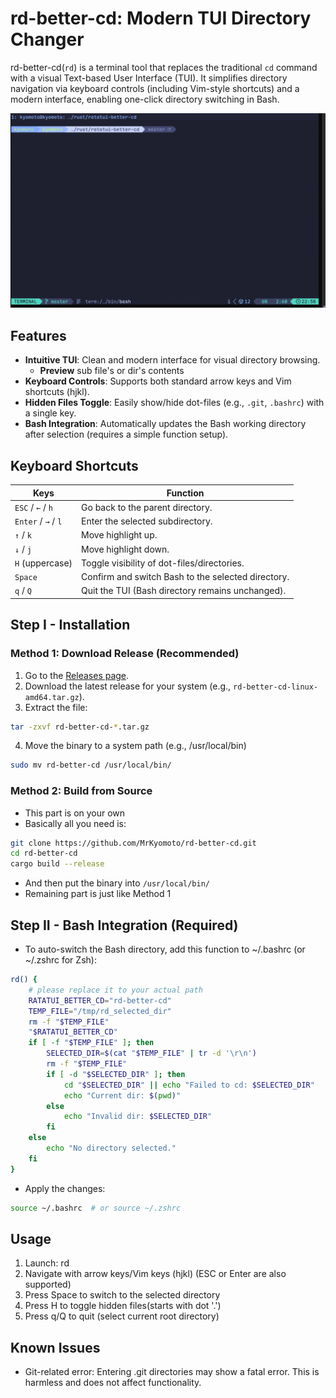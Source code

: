 # rd-better-cd: Modern TUI Directory Changer
rd-better-cd(`rd`) is a terminal tool that replaces the traditional `cd` command with a visual Text-based User Interface (TUI). It simplifies directory navigation via keyboard controls (including Vim-style shortcuts) and a modern interface, enabling one-click directory switching in Bash.


![showcase](/assets/showcase.gif)
## Features
- **Intuitive TUI**: Clean and modern interface for visual directory browsing.
  - **Preview** sub file's or dir's contents
- **Keyboard Controls**: Supports both standard arrow keys and Vim shortcuts (hjkl).
- **Hidden Files Toggle**: Easily show/hide dot-files (e.g., `.git`, `.bashrc`) with a single key.
- **Bash Integration**: Automatically updates the Bash working directory after selection (requires a simple function setup).


## Keyboard Shortcuts
| Keys              | Function                                 |
|-------------------|------------------------------------------|
| `ESC` / `←` / `h` | Go back to the parent directory.         |
| `Enter` / `→` / `l` | Enter the selected subdirectory.        |
| `↑` / `k`         | Move highlight up.                       |
| `↓` / `j`         | Move highlight down.                     |
| `H` (uppercase)   | Toggle visibility of dot-files/directories. |
| `Space`           | Confirm and switch Bash to the selected directory. |
| `q` / `Q`         | Quit the TUI (Bash directory remains unchanged). |


## Step I - Installation

### Method 1: Download Release (Recommended)
1. Go to the [Releases page](https://github.com/MrKyomoto/rd-better-cd/releases).
2. Download the latest release for your system (e.g., `rd-better-cd-linux-amd64.tar.gz`).
3. Extract the file:
```bash
tar -zxvf rd-better-cd-*.tar.gz
```
4. Move the binary to a system path (e.g., /usr/local/bin)
```bash
sudo mv rd-better-cd /usr/local/bin/
```

### Method 2: Build from Source
- This part is on your own
- Basically all you need is:
```bash
git clone https://github.com/MrKyomoto/rd-better-cd.git
cd rd-better-cd
cargo build --release
```
- And then put the binary into `/usr/local/bin/`
- Remaining part is just like Method 1

## Step II - Bash Integration (Required)
- To auto-switch the Bash directory, add this function to ~/.bashrc (or ~/.zshrc for Zsh):
```bash
rd() {
    # please replace it to your actual path
    RATATUI_BETTER_CD="rd-better-cd"
    TEMP_FILE="/tmp/rd_selected_dir"
    rm -f "$TEMP_FILE"
    "$RATATUI_BETTER_CD"
    if [ -f "$TEMP_FILE" ]; then
        SELECTED_DIR=$(cat "$TEMP_FILE" | tr -d '\r\n')
        rm -f "$TEMP_FILE"
        if [ -d "$SELECTED_DIR" ]; then
            cd "$SELECTED_DIR" || echo "Failed to cd: $SELECTED_DIR"
            echo "Current dir: $(pwd)"
        else
            echo "Invalid dir: $SELECTED_DIR"
        fi
    else
        echo "No directory selected."
    fi
}
```

- Apply the changes:
```bash
source ~/.bashrc  # or source ~/.zshrc
```

## Usage
1. Launch: rd
2. Navigate with arrow keys/Vim keys (hjkl) (ESC or Enter are also supported)
3. Press Space to switch to the selected directory
4. Press H to toggle hidden files(starts with dot '.')
5. Press q/Q to quit (select current root directory)

## Known Issues
- Git-related error: Entering .git directories may show a fatal error. This is harmless and does not affect functionality.
